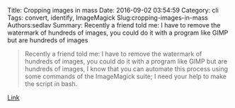 Title: Cropping images in mass
Date: 2016-09-02 03:54:59
Category: cli
Tags: convert, identify, ImageMagick
Slug:cropping-images-in-mass
Authors:sedlav
Summary: Recently a friend told me: I have to remove the watermark of hundreds of images, you could do it with a program like GIMP but are hundreds of images

> Recently a friend told me: I have to remove the watermark of hundreds of images, you could do it with a program like GIMP but are hundreds of images, I know that you can automate this process using some commands of the ImageMagick suite; I need your help to make the script in bash.

[Link](http://www.librebyte.net/en/media/cropping-images-in-mass/)
